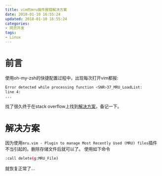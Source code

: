 ```yaml
---
title: vim的mru插件报错解决方案
date: 2018-01-10 16:55:24
updated: 2018-01-10 16:55:24
categories:
- 网页开发
tags:
- Linux
---
```

# 前言
使用oh-my-zsh的快捷配置过程中，出现每次打开vim都报:
```bash
Error detected while processing function <SNR>37_MRU_LoadList:
line 4:
...
```
找了很久终于在stack overflow上找到[解决方案](https://stackoverflow.com/questions/15397567/vim-error-detected-while-processing-function-snr37-mru-loadlist)，备记一下。

<!-- more -->
# 解决方案
因为使用`mru.vim - Plugin to manage Most Recently Used (MRU) files`插件不当引起的。删除存储文件后就可以了。
使用如下命令
```bash
:call delete(g:MRU_File)
```
就恢复正常了...